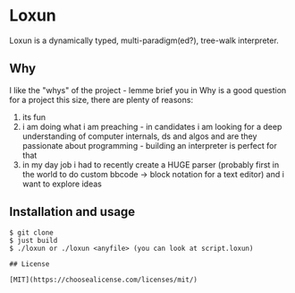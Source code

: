 # Loxun

Loxun is a dynamically typed, multi-paradigm(ed?), tree-walk interpreter.

## Why

I like the "whys" of the project - lemme brief you in
Why is a good question for a project this size, there are plenty of reasons:
1. its fun
2. i am doing what i am preaching - in candidates i am looking for a deep understanding of computer internals, ds and algos and are they passionate about programming - building an interpreter is perfect for that
3. in my day job i had to recently create a HUGE parser (probably first in the world to do custom bbcode -> block notation for a text editor) and i want to explore ideas 
## Installation and usage
```
$ git clone
$ just build
$ ./loxun or ./loxun <anyfile> (you can look at script.loxun)

## License

[MIT](https://choosealicense.com/licenses/mit/)
